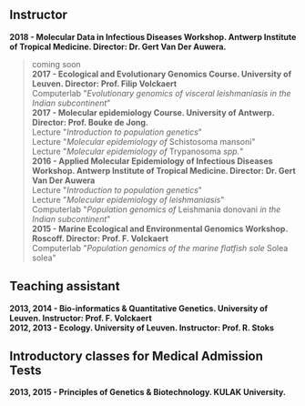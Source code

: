 ## Instructor
**2018 - Molecular Data in Infectious Diseases Workshop. Antwerp Institute of Tropical Medicine. Director: Dr. Gert Van Der Auwera.**  <br />
> coming soon  <br />
**2017 - Ecological and Evolutionary Genomics Course. University of Leuven. Director: Prof. Filip Volckaert**  <br />
> Computerlab "*Evolutionary genomics of visceral leishmaniasis in the Indian subcontinent*"  <br />
**2017 - Molecular epidemiology Course. University of Antwerp. Director: Prof. Bouke de Jong.**  <br />
> Lecture "*Introduction to population genetics*"  <br />
> Lecture "*Molecular epidemiology of* Schistosoma mansoni"  <br />
> Lecture "*Molecular epidemiology of* Trypanosoma *spp.*"  <br />
**2016 - Applied Molecular Epidemiology of Infectious Diseases Workshop. Antwerp Institute of Tropical Medicine. Director: Dr. Gert Van Der Auwera** <br />
> Lecture "*Introduction to population genetics*"  <br />
> Lecture "*Molecular epidemiology of leishmaniasis*"  <br />
> Computerlab "*Population genomics of* Leishmania donovani *in the Indian subcontinent*"  <br />
**2015 - Marine Ecological and Environmental Genomics Workshop. Roscoff. Director: Prof. F. Volckaert**<br />
> Computerlab "*Population genomics of the marine flatfish sole* Solea solea"  <br />

## Teaching assistant
**2013, 2014 - Bio-informatics & Quantitative Genetics. University of Leuven. Instructor: Prof. F. Volckaert**  <br />
**2012, 2013 - Ecology. University of Leuven. Instructor: Prof. R. Stoks**  <br />

## Introductory classes for Medical Admission Tests
**2013, 2015 - Principles of Genetics & Biotechnology. KULAK University.**  <br />
